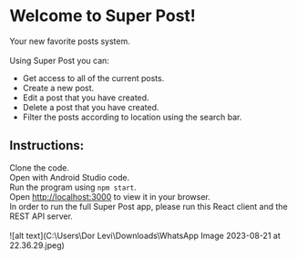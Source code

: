 # Welcome to Super Post!

Your new favorite posts system.<br /> <br /> 
Using Super Post you can:<br />
* Get access to all of the current posts.
* Create a new post.
* Edit a post that you have created.
* Delete a post that you have created.
* Filter the posts according to location using the search bar.
## Instructions:

Clone the code.<br />
Open with Android Studio code.<br />
Run the program using `npm start`.<br />
Open [http://localhost:3000](http://localhost:3000) to view it in your browser.<br />
In order to run the full Super Post app, please run this React client and the REST API server.<br /><br />
![alt text](C:\Users\Dor Levi\Downloads\WhatsApp Image 2023-08-21 at 22.36.29.jpeg)
